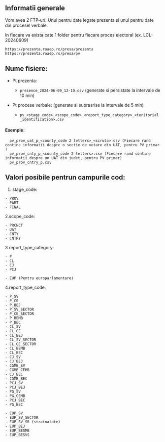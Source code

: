 ## Informatii generale
Vom avea 2 FTP-uri. Unul pentru date legate prezenta si unul pentru date din procesel verbale.

In fiecare va exista cate 1 folder pentru fiecare proces electoral (ex. LCL-20240609)

```
https://prezenta.roaep.ro/presa/prezenta
https://prezenta.roaep.ro/presa/pv
```

## Nume fisiere:

- Pt prezenta:
    - `presence_2024-06-09_12-10.csv` (generate si persistate la intervale de 10 min)

- Pt procese verbale: (generate si suprasrise la intervale de 5 min)
  - `pv_<stage_code>_<scope_code>_<report_type_category>_<teritorial_identification>.csv`

#### Exemple:
```
  pv_prov_uat_p_<county_code 2 letters>_<siruta>.csv (Fiecare rand contine informatii despre o sectie de votare din UAT, pentru PV primar )
  pv_prov_cnty_p_<county_code 2 letters>.csv (Fiecare rand contine informatii despre un UAT din judet, pentru PV primar)
  pv_prov_cntry_p.csv
```



## Valori posibile pentrun campurile cod:

1. stage_code:
```
- PROV
- PART
- FINAL
```

2.scope_code:
```
- PRCNCT
- UAT
- CNTY
- CNTRY
```

3.report_type_category:
```
- P
- CL
- CJ
- PCJ

- EUP (Pentru europarlamentare)
```


4.report_type_code:
```
- P_SV
- P_CE
- P_BEJ
- P_SV_SECTOR
- P_CE_SECTOR
- P_BEMB
- P_BEC
- CL_SV
- CL_CE
- CL_BEJ
- CL_SV_SECTOR
- CL_CE_SECTOR
- CL_BEMB
- CL_BEC
- CJ_SV
- CJ_BEJ
- CGMB_SV
- CGMB_CEMB
- CJ_BEC
- CGMB_BEC
- PCJ_SV
- PCJ_BEJ
- PG_SV
- PG_CEMB
- PCJ_BEC
- PG_BEC

- EUP_SV
- EUP_SV_SECTOR
- EUP_SV_SR (strainatate)
- EUP_BEJ
- EUP_BESMB
- EUP_BESVS
```